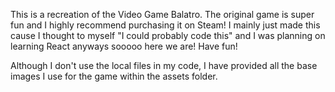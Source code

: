 This is a recreation of the Video Game Balatro. The original game is super fun and I highly recommend purchasing it on Steam!
I mainly just made this cause I thought to myself "I could probably code this" and I was planning on learning React anyways sooooo here we are! Have fun!

Although I don't use the local files in my code, I have provided all the base images I use for the game within the assets folder.
